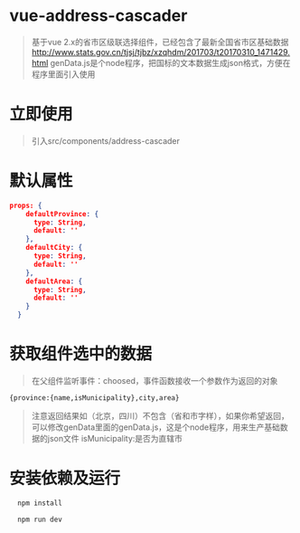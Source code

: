 # vue-address-cascader

> 基于vue 2.x的省市区级联选择组件，已经包含了最新全国省市区基础数据<http://www.stats.gov.cn/tjsj/tjbz/xzqhdm/201703/t20170310_1471429.html>
genData.js是个node程序，把国标的文本数据生成json格式，方便在程序里面引入使用

# 立即使用
> 引入src/components/address-cascader

# 默认属性

``` json
props: {
    defaultProvince: {
      type: String,
      default: ''
    },
    defaultCity: {
      type: String,
      default: ''
    },
    defaultArea: {
      type: String,
      default: ''
    }
  }
```

# 获取组件选中的数据
> 在父组件监听事件：choosed，事件函数接收一个参数作为返回的对象
```
{province:{name,isMunicipality},city,area}
```
> 注意返回结果如（北京，四川）不包含（省和市字样），如果你希望返回，可以修改genData里面的genData.js，这是个node程序，用来生产基础数据的json文件
> isMunicipality:是否为直辖市

# 安装依赖及运行

``` bash
  npm install
```
``` bash
  npm run dev
```
